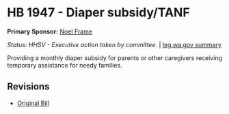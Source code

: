 # HB 1947 - Diaper subsidy/TANF
**Primary Sponsor:** [Noel Frame](/person/leg/noel.frame.md)

*Status: HHSV - Executive action taken by committee.* | [leg.wa.gov summary](https://app.leg.wa.gov/billsummary?BillNumber=1947&Year=2021)

Providing a monthly diaper subsidy for parents or other caregivers receiving temporary assistance for needy families.

## Revisions
* [Original Bill](1/)